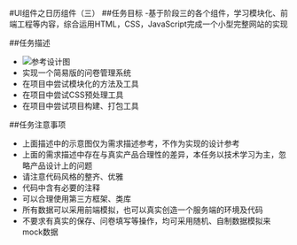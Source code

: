 #UI组件之日历组件（三）
##任务目标
-基于阶段三的各个组件，学习模块化、前端工程等内容，综合运用HTML，CSS，JavaScript完成一个小型完整网站的实现

##任务描述
- ![参考设计图](http://7xrp04.com1.z0.glb.clouddn.com/task_4_50_1.png)
- 实现一个简易版的问卷管理系统
- 在项目中尝试模块化的方法及工具
- 在项目中尝试CSS预处理工具
- 在项目中尝试项目构建、打包工具

##任务注意事项
- 上面描述中的示意图仅为需求描述参考，不作为实现的设计参考
- 上面的需求描述中存在与真实产品合理性的差异，本任务以技术学习为主，忽略产品设计上的问题
- 请注意代码风格的整齐、优雅
- 代码中含有必要的注释
- 可以合理使用第三方框架、类库
- 所有数据可以采用前端模拟，也可以真实创造一个服务端的环境及代码
- 不要求有真实的保存、问卷填写等操作，均可采用随机、自制数据模拟来mock数据
